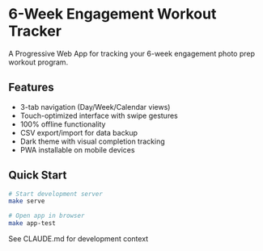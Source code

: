 # 6-Week Engagement Workout Tracker
A Progressive Web App for tracking your 6-week engagement photo prep workout program.

## Features
- 3-tab navigation (Day/Week/Calendar views)
- Touch-optimized interface with swipe gestures
- 100% offline functionality
- CSV export/import for data backup
- Dark theme with visual completion tracking
- PWA installable on mobile devices

## Quick Start
```bash
# Start development server
make serve

# Open app in browser
make app-test
```

See CLAUDE.md for development context
